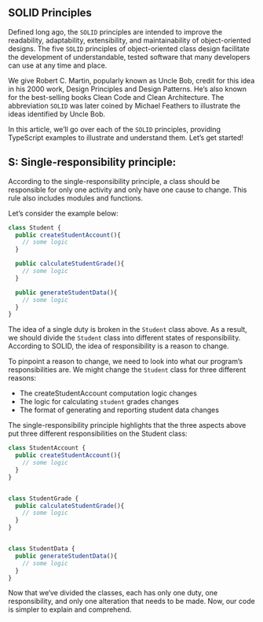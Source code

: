 ## SOLID Principles

Defined long ago, the `SOLID` principles are intended to improve the readability, adaptability, extensibility, and maintainability of object-oriented designs. The five `SOLID` principles of object-oriented class design facilitate the development of understandable, tested software that many developers can use at any time and place.

We give Robert C. Martin, popularly known as Uncle Bob, credit for this idea in his 2000 work, Design Principles and Design Patterns. He’s also known for the best-selling books Clean Code and Clean Architecture. The abbreviation `SOLID` was later coined by Michael Feathers to illustrate the ideas identified by Uncle Bob.

In this article, we’ll go over each of the `SOLID` principles, providing TypeScript examples to illustrate and understand them. Let’s get started!

## S: Single-responsibility principle:

According to the single-responsibility principle, a class should be responsible for only one activity and only have one cause to change. This rule also includes modules and functions.

Let’s consider the example below:

```javascript
class Student {
  public createStudentAccount(){
    // some logic
  }

  public calculateStudentGrade(){
    // some logic
  }

  public generateStudentData(){
    // some logic
  }
}
```

The idea of a single duty is broken in the `Student` class above. As a result, we should divide the `Student` class into different states of responsibility. According to SOLID, the idea of responsibility is a reason to change.

To pinpoint a reason to change, we need to look into what our program’s responsibilities are. We might change the `Student` class for three different reasons:

- The createStudentAccount computation logic changes
- The logic for calculating `student` grades changes
- The format of generating and reporting student data changes

The single-responsibility principle highlights that the three aspects above put three different responsibilities on the Student class:

```javascript
class StudentAccount {
  public createStudentAccount(){
    // some logic
  }
}


class StudentGrade {
  public calculateStudentGrade(){
    // some logic
  }
}


class StudentData {
  public generateStudentData(){
    // some logic
  }
}
```

Now that we‘ve divided the classes, each has only one duty, one responsibility, and only one alteration that needs to be made. Now, our code is simpler to explain and comprehend.
